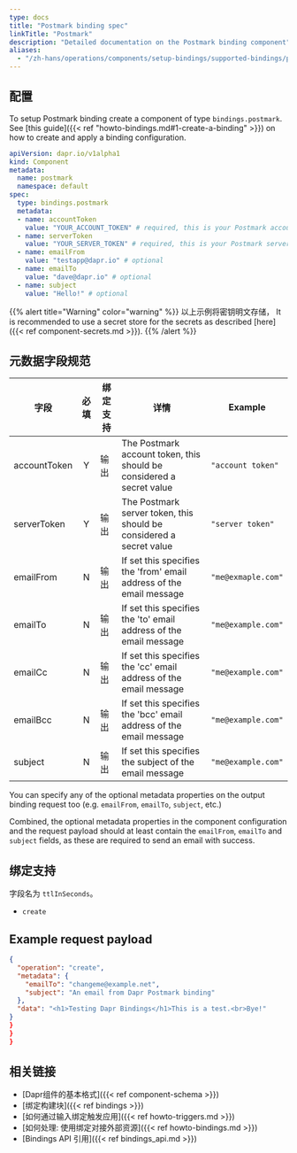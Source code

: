 ```yaml
---
type: docs
title: "Postmark binding spec"
linkTitle: "Postmark"
description: "Detailed documentation on the Postmark binding component"
aliases:
  - "/zh-hans/operations/components/setup-bindings/supported-bindings/postmark/"
---
```


## 配置

To setup Postmark binding create a component of type `bindings.postmark`. See [this guide]({{< ref "howto-bindings.md#1-create-a-binding" >}}) on how to create and apply a binding configuration.


```yaml
apiVersion: dapr.io/v1alpha1
kind: Component
metadata:
  name: postmark
  namespace: default
spec:
  type: bindings.postmark
  metadata:
  - name: accountToken
    value: "YOUR_ACCOUNT_TOKEN" # required, this is your Postmark account token
  - name: serverToken
    value: "YOUR_SERVER_TOKEN" # required, this is your Postmark server token
  - name: emailFrom
    value: "testapp@dapr.io" # optional
  - name: emailTo
    value: "dave@dapr.io" # optional
  - name: subject
    value: "Hello!" # optional
```
{{% alert title="Warning" color="warning" %}}
以上示例将密钥明文存储， It is recommended to use a secret store for the secrets as described [here]({{< ref component-secrets.md >}}).
{{% /alert %}}

## 元数据字段规范

| 字段           | 必填 | 绑定支持 | 详情                                                                   | Example            |
| ------------ |:--:| ---- | -------------------------------------------------------------------- | ------------------ |
| accountToken | Y  | 输出   | The Postmark account token, this should be considered a secret value | `"account token"`  |
| serverToken  | Y  | 输出   | The Postmark server token, this should be considered a secret value  | `"server token"`   |
| emailFrom    | N  | 输出   | If set this specifies the 'from' email address of the email message  | `"me@exmaple.com"` |
| emailTo      | N  | 输出   | If set this specifies the 'to' email address of the email message    | `"me@example.com"` |
| emailCc      | N  | 输出   | If set this specifies the 'cc' email address of the email message    | `"me@example.com"` |
| emailBcc     | N  | 输出   | If set this specifies the 'bcc' email address of the email message   | `"me@example.com"` |
| subject      | N  | 输出   | If set this specifies the subject of the email message               | `"me@example.com"` |

You can specify any of the optional metadata properties on the output binding request too (e.g. `emailFrom`, `emailTo`, `subject`, etc.)

Combined, the optional metadata properties in the component configuration and the request payload should at least contain the `emailFrom`, `emailTo` and `subject` fields, as these are required to send an email with success.


## 绑定支持

字段名为 `ttlInSeconds`。

- `create`


## Example request payload

```json
{
  "operation": "create",
  "metadata": {
    "emailTo": "changeme@example.net",
    "subject": "An email from Dapr Postmark binding"
  },
  "data": "<h1>Testing Dapr Bindings</h1>This is a test.<br>Bye!"
}
}
}
}
```

## 相关链接

- [Dapr组件的基本格式]({{< ref component-schema >}})
- [绑定构建块]({{< ref bindings >}})
- [如何通过输入绑定触发应用]({{< ref howto-triggers.md >}})
- [如何处理: 使用绑定对接外部资源]({{< ref howto-bindings.md >}})
- [Bindings API 引用]({{< ref bindings_api.md >}})
